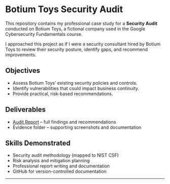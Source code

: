 # Botium Toys Security Audit  

This repository contains my professional case study for a **Security Audit** conducted on Botium Toys, a fictional company used in the Google Cybersecurity Fundamentals course.  

I approached this project as if I were a security consultant hired by Botium Toys to review their security posture, identify gaps, and recommend improvements.  

## Objectives  
- Assess Botium Toys’ existing security policies and controls.  
- Identify vulnerabilities that could impact business continuity.  
- Provide practical, risk-based recommendations.  

## Deliverables  
- [Audit Report](audit_report.md) – full findings and recommendations  
- Evidence folder – supporting screenshots and documentation  

## Skills Demonstrated  
- Security audit methodology (mapped to NIST CSF)  
- Risk analysis and mitigation planning  
- Professional report writing and documentation  
- GitHub for version-controlled documentation  

---

